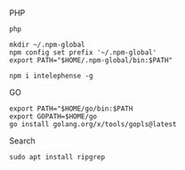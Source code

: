 PHP

    php 

    mkdir ~/.npm-global
    npm config set prefix '~/.npm-global'
    export PATH="$HOME/.npm-global/bin:$PATH"

    npm i intelephense -g

GO

    export PATH="$HOME/go/bin:$PATH
    export GOPATH=$HOME/go
    go install golang.org/x/tools/gopls@latest

Search

    sudo apt install ripgrep

